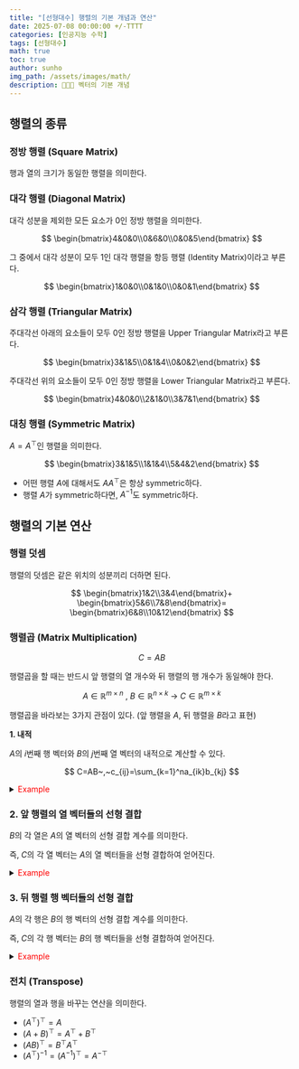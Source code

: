 ```yaml
---
title: "[선형대수] 행렬의 기본 개념과 연산"
date: 2025-07-08 00:00:00 +/-TTTT
categories: [인공지능 수학]
tags: [선형대수]
math: true
toc: true
author: sunho
img_path: /assets/images/math/
description: 👨‍👧‍👧 벡터의 기본 개념
---
```


## 행렬의 종류

### 정방 행렬 (Square Matrix)

행과 열의 크기가 동일한 행렬을 의미한다.

### 대각 행렬 (Diagonal Matrix)

대각 성분을 제외한 모든 요소가 0인 정방 행렬을 의미한다.

$$
\begin{bmatrix}4&0&0\\0&6&0\\0&0&5\end{bmatrix}
$$

그 중에서 대각 성분이 모두 1인 대각 행렬을 항등 행렬 (Identity Matrix)이라고 부른다.

$$
\begin{bmatrix}1&0&0\\0&1&0\\0&0&1\end{bmatrix}
$$

### 삼각 행렬 (Triangular Matrix)

주대각선 아래의 요소들이 모두 0인 정방 행렬을 Upper Triangular Matrix라고 부른다.

$$
\begin{bmatrix}3&1&5\\0&1&4\\0&0&2\end{bmatrix}
$$

주대각선 위의 요소들이 모두 0인 정방 행렬을 Lower Triangular Matrix라고 부른다.

$$
\begin{bmatrix}4&0&0\\2&1&0\\3&7&1\end{bmatrix}
$$

### 대칭 행렬 (Symmetric Matrix)

$A=A^\top$인 행렬을 의미한다.

$$
\begin{bmatrix}3&1&5\\1&1&4\\5&4&2\end{bmatrix}
$$

- 어떤 행렬 $A$에 대해서도 $AA^\top$은 항상 symmetric하다.
- 행렬 $A$가 symmetric하다면, $A^{-1}$도 symmetric하다.

## 행렬의 기본 연산

### 행렬 덧셈

행렬의 덧셈은 같은 위치의 성분끼리 더하면 된다.

$$
\begin{bmatrix}1&2\\3&4\end{bmatrix}+
\begin{bmatrix}5&6\\7&8\end{bmatrix}=
\begin{bmatrix}6&8\\10&12\end{bmatrix}
$$

### 행렬곱 (Matrix Multiplication)

$$
C=AB
$$

행렬곱을 할 때는 반드시 앞 행렬의 열 개수와 뒤 행렬의 행 개수가 동일해야 한다.

$$
A\in\mathbb{R}^{m\times n}~,~B\in\mathbb{R}^{n\times k}
~\to~ C\in\mathbb{R}^{m\times k}
$$

행렬곱을 바라보는 3가지 관점이 있다. (앞 행렬을 $A$, 뒤 행렬을 $B$라고 표현)

**1. 내적**

$A$의 $i$번째 행 벡터와 $B$의 $j$번째 열 벡터의 내적으로 계산할 수 있다.

$$
C=AB~,~c_{ij}=\sum_{k=1}^na_{ik}b_{kj}
$$

<details>
<summary><font color='#FF0000'>Example</font></summary>
<div markdown="1">

$$
A=\begin{bmatrix}2&3&1\\4&2&0\end{bmatrix}~,~
B=\begin{bmatrix}3&2\\1&0\\4&3\end{bmatrix}
$$

---

$$
A=\begin{bmatrix}a_{11}&a_{12}&a_{13}\\a_{21}&a_{22}&a_{23}\end{bmatrix}~,~
B=\begin{bmatrix}b_{11}&b_{12}\\b_{21}&b_{22}\\b_{31}&b_{32}\end{bmatrix}~,~
C=\begin{bmatrix}c_{11}&c_{12}\\c_{21}&c_{22}\end{bmatrix}
$$

- $c_{11}=a_{11}b_{11}+a_{12}b_{21}+a_{13}b_{31}~\rightarrow~13=2\cdot3+3\cdot1+1\cdot4$
- $c_{12}=a_{11}b_{12}+a_{12}b_{22}+a_{13}b_{32}~\rightarrow~10=2\cdot2+3\cdot0+1\cdot6$
- $c_{21}=a_{21}b_{11}+a_{22}b_{21}+a_{23}b_{31}~\rightarrow~14=4\cdot3+2\cdot1+0\cdot4$
- $c_{22}=a_{21}b_{12}+a_{22}b_{22}+a_{23}b_{32}~\rightarrow~8=4\cdot2+2\cdot0+0\cdot6$

$$
C=\begin{bmatrix}13&10\\14&8\end{bmatrix}
$$

</div>
</details>

### 2. 앞 행렬의 열 벡터들의 선형 결합

$B$의 각 열은 $A$의 열 벡터의 선형 결합 계수를 의미한다.

즉, $C$의 각 열 벡터는 $A$의 열 벡터들을 선형 결합하여 얻어진다.

<details>
<summary><font color='#FF0000'>Example</font></summary>
<div markdown="1">

$$
A=\begin{bmatrix}2&3&1\\4&2&0\end{bmatrix}~,~
B=\begin{bmatrix}3&2\\1&0\\4&3\end{bmatrix}
$$

---

$A$와 $C$를 열 벡터로 표현

$$
A=\begin{bmatrix}\mathbf{a}_1&\mathbf{a}_2&\mathbf{a}_3\end{bmatrix}
~,~
C=\begin{bmatrix}\mathbf{c}_1&\mathbf{c}_2\end{bmatrix}
$$

1. $C$의 첫 번째 열 벡터

$$
\mathbf{c}_1=
\begin{bmatrix}13\\14\end{bmatrix}=3\cdot \mathbf{a}_1+1\cdot \mathbf{a}_2+4\cdot \mathbf{a}_3
$$

2. $C$의 두 번째 열 벡터

$$
\mathbf{c}_2=
\begin{bmatrix}10\\8\end{bmatrix}=2\cdot \mathbf{a}_1+0\cdot \mathbf{a}_2+3\cdot \mathbf{a}_3
$$

</div>
</details>

### 3. 뒤 행렬 행 벡터들의 선형 결합

$A$의 각 행은 $B$의 행 벡터의 선형 결합 계수를 의미한다.

즉, $C$의 각 행 벡터는 $B$의 행 벡터들을 선형 결합하여 얻어진다.

<details>
<summary><font color='#FF0000'>Example</font></summary>
<div markdown="1">

$$
A=\begin{bmatrix}2&3&1\\4&2&0\end{bmatrix}~,~
B=\begin{bmatrix}3&2\\1&0\\4&3\end{bmatrix}
$$

---

$B$와 $C$를 행 벡터로 표현

$$
B=\begin{bmatrix}\mathbf{b}_1\\\mathbf{b}_2\\\mathbf{b}_3\end{bmatrix}
~,~
C=\begin{bmatrix}\mathbf{c}_1\\\mathbf{c}_2\end{bmatrix}
$$

1. $C$의 첫 번째 행 벡터

$$
\mathbf{c}_1=
\begin{bmatrix}13&10\end{bmatrix}=2\cdot \mathbf{b}_1+3\cdot \mathbf{b}_2+1\cdot \mathbf{b}_3
$$

2. $C$의 두 번째 행 벡터

$$
\mathbf{c}_2=
\begin{bmatrix}14&8\end{bmatrix}=4\cdot \mathbf{b}_1+2\cdot \mathbf{b}_2+0\cdot \mathbf{b}_3
$$

</div>
</details>


### 전치 (Transpose)

행렬의 열과 행을 바꾸는 연산을 의미한다.

- $(A^\top)^\top=A$
- $(A+B)^\top=A^\top+B^\top$
- $(AB)^\top=B^\top A^\top$
- $(A^\top)^{-1}=(A^{-1})^\top=A^{-\top}$
